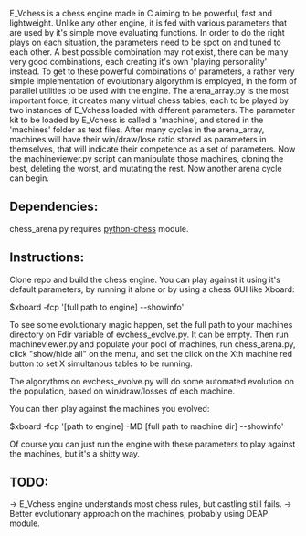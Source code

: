  E_Vchess is a chess engine made in C aiming to be powerful, fast and lightweight. Unlike any other engine, it is fed with various parameters that are used by it's simple move evaluating functions. 
 In order to do the right plays on each situation, the parameters need to be spot on and tuned to each other. A best possible combination may not exist, there can be many very good combinations, each creating it's own 'playing personality' instead.
 To get to these powerful combinations of parameters, a rather very simple implementation of evolutionary algorythm is employed, in the form of parallel utilities to be used with the engine. The arena_array.py is the most important force, it creates many virtual chess tables, each to be played by two instances of E_Vchess loaded with different parameters. The parameter kit to be loaded by E_Vchess is called a 'machine', and stored in the 'machines' folder as text files. 
After many cycles in the arena_array, machines will have their win/draw/lose ratio stored as parameters in themselves, that will indicate their competence as a set of parameters. 
 Now the machineviewer.py script can manipulate those machines, cloning the best, deleting the worst, and mutating the rest. Now another arena cycle can begin.


## Dependencies:
chess_arena.py requires <a href='https://github.com/niklasf/python-chess'>python-chess</a> module.

## Instructions:
 Clone repo and build the chess engine. You can play against it using it's default parameters,  by running it alone or by using a chess GUI like Xboard:

$xboard -fcp '[full path to engine] --showinfo'

To see some evolutionary magic happen, set the full path to your machines directory on Fdir variable of evchess_evolve.py. It can be empty.
Then run machineviewer.py and populate your pool of machines,
run chess_arena.py, click "show/hide all" on the menu, and set the click on the Xth machine red button to set X simultanous tables to be running.

The algorythms on evchess_evolve.py will do some automated evolution on the population, based on win/draw/losses of each machine.

You can then play against the machines you evolved:

$xboard -fcp '[path to engine] -MD [full path to machine dir] --showinfo'

Of course you can just run the engine with these parameters to play against the machines, but it's a shitty way.


## TODO:
-> E_Vchess engine understands most chess rules, but castling still fails.
-> Better evolutionary approach on the machines, probably using DEAP module.

 
